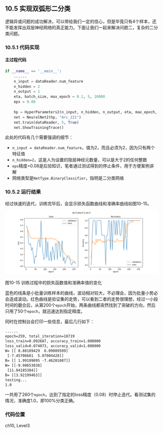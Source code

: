 <!--Copyright © Microsoft Corporation. All rights reserved.
  适用于[License](https://github.com/Microsoft/ai-edu/blob/master/LICENSE.md)版权许可-->

## 10.5 实现双弧形二分类

逻辑异或问题的成功解决，可以带给我们一定的信心，但是毕竟只有4个样本，还不能发挥出双层神经网络的真正能力。下面让我们一起来解决问题二，复杂的二分类问题。

### 10.5.1 代码实现

#### 主过程代码

```Python
if __name__ == '__main__':
    ......
    n_input = dataReader.num_feature
    n_hidden = 2
    n_output = 1
    eta, batch_size, max_epoch = 0.1, 5, 10000
    eps = 0.08

    hp = HyperParameters2(n_input, n_hidden, n_output, eta, max_epoch, batch_size, eps, NetType.BinaryClassifier, InitialMethod.Xavier)
    net = NeuralNet2(hp, "Arc_221")
    net.train(dataReader, 5, True)
    net.ShowTrainingTrace()
```

此处的代码有几个需要强调的细节：

- `n_input = dataReader.num_feature`，值为2，而且必须为2，因为只有两个特征值
- `n_hidden=2`，这是人为设置的隐层神经元数量，可以是大于2的任何整数
- `eps`精度=0.08是后验知识，笔者通过测试得到的停止条件，用于方便案例讲解
- 网络类型是`NetType.BinaryClassifier`，指明是二分类网络

### 10.5.2 运行结果

经过快速的迭代，训练完毕后，会显示损失函数曲线和准确率曲线如图10-15。

<img src="../Images/10/sin_loss.png" />

图10-15 训练过程中的损失函数值和准确率值的变化

蓝色的线条是小批量训练样本的曲线，波动相对较大，不必理会，因为批量小势必会造成波动。红色曲线是验证集的走势，可以看到二者的走势很理想，经过一小段时间的磨合后，从第200个`epoch`开始，两条曲线都突然找到了突破的方向，然后只用了50个`epoch`，就迅速达到指定精度。

同时在控制台会打印一些信息，最后几行如下：

```
......
epoch=259, total_iteration=18719
loss_train=0.092687, accuracy_train=1.000000
loss_valid=0.074073, accuracy_valid=1.000000
W= [[ 8.88189429  6.09089509]
 [-7.45706681  5.07004428]]
B= [[ 1.99109895 -7.46281087]]
W= [[-9.98653838]
 [11.04185384]]
B= [[3.92199463]]
testing...
1.0
```
一共用了260个`epoch`，达到了指定的loss精度（0.08）时停止迭代。看测试集的情况，准确度1.0，即100%分类正确。

### 代码位置

ch10, Level3

